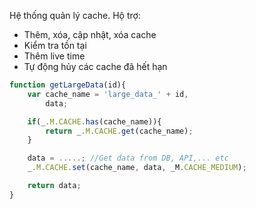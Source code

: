 Hệ thống quản lý cache.
Hộ trợ:
<ul>
    <li>Thêm, xóa, cập nhật, xóa cache</li>
    <li>Kiểm tra tồn tại</li>
    <li>Thêm live time</li>
    <li>Tự động hủy các cache đã hết hạn</li>
</ul>

```js
function getLargeData(id){
    var cache_name = 'large_data_' + id,
        data;

    if(_.M.CACHE.has(cache_name)){
        return _.M.CACHE.get(cache_name);
    }

    data = .....; //Get data from DB, API,... etc
    _.M.CACHE.set(cache_name, data, _M.CACHE_MEDIUM);

    return data;
}
```